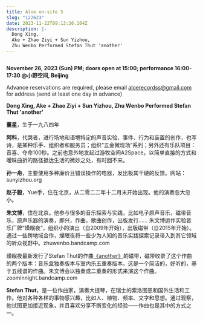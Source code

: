 ```yaml
---
title: Aloe on-site 5
slug: "122623"
date: 2023-11-22T09:13:26.104Z
description: |-
  Dong Xing,
  Ake + Zhao Ziyi + Sun Yizhou,
  Zhu Wenbo Performed Stefan Thut 'another'
---
```

![]()

**November 26, 2023 (Sun) PM; doors open at 15:00; performance 16:00-17:30 @小野空间, Beijing**

Advance reservations are required, please email aloerecordss@gmail.com for address (send at least one day in advance)

**Dong Xing,
Ake + Zhao Ziyi + Sun Yizhou,
Zhu Wenbo Performed Stefan Thut 'another'**



**董星**，生于一九八四年

**阿科**，代哭者，进行场地和语境特定的声音实验、事件、行为和装置的创作，也写诗，是某种乐手、组织者和服务员；组织“五⾦微现场”系列；另外还有乐队项目：音喜、夺命100秒。之前也意外地发起过游牧空间A2Space。以简单直接的方式和暧昧曲折的路径抵达生活的微妙之处，有时回不来。

**孙一舟**，主要使用多种廉价且错误操作的电器，发出极其干硬的反馈。网站：sunyizhou.org

**赵子毅**，Yue手，住在北京，从二零二二年十二月末开始出现。他的演奏忽大忽小。

**朱文博**，住在北京。他参与很多的音乐探索与实践，比如电子原声音乐，磁带音乐，原声乐器的演奏，即兴，作曲，歌曲创作，出版发行…… 朱文博运作实验音乐厂牌“燥眠夜”，组织小的演出（自2009年开始），出版磁带（自2015年开始）。通过一些跨地域合作，燥眠夜将一些少为人知的音乐实践探索记录带入到其它领域的听众视野中。zhuwenbo.bandcamp.com

燥眠夜最新发行了Stefan Thut的作曲[《another》](https://mp.weixin.qq.com/s/aMXZOvumWi-n-oKHcwO__w)的磁带，磁带收录了这个作曲的两个版本：音乐盒独奏版本与室内乐五重奏版本。这是一个简洁的，好听的，基于五线谱的作曲。朱文博会以独奏或二重奏的形式来演这个作曲。zoominnight.bandcamp.com

**Stefan Thut**，是一位作曲家，演奏大提琴，在瑞士的索洛图恩和国外生活和工作。他对各种各样的事物感兴趣，比如人、植物、频率、文字和思想。通过观察，他试图更加接近现象，并且喜欢分享不断变化的经验——作曲也是其中的方式之一。